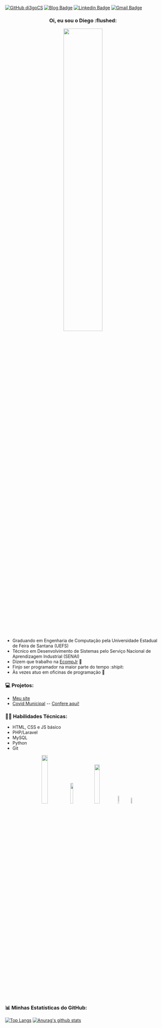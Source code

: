 [![GitHub di3goCS](https://img.shields.io/github/followers/di3gocs?label=follow&style=social)](https://github.com/di3goCS)
[![Blog Badge](https://img.shields.io/badge/Blog-di3gocs.github.io-black)](https://di3gocs.github.io)
[![Linkedin Badge](https://img.shields.io/badge/-di3gocs-blue?style=flat-square&logo=Linkedin&logoColor=white&link=https://www.linkedin.com/in/di3goCS/)](https://www.linkedin.com/in/di3goCS/)
[![Gmail Badge](https://img.shields.io/badge/-diegosilva@ecomp.uefs.br-c14438?style=flat-square&logo=Gmail&logoColor=white&link=mailto:diegosilva@ecomp.uefs.br)](mailto:diegosilva@ecomp.uefs.br)

<h3 align="center"> Oi, eu sou o Diego :flushed: </h3>
<p align="center">
  <img 
    src="https://techbeacon.scdn7.secure.raxcdn.com/sites/default/files/styles/article_hero_image/public/programming-languages-fading-going-away_0.jpg?itok=hltRRpgL"
    width="50%"/> 
 </p>

- Graduando em Engenharia de Computação pela Universidade Estadual de Feira de Santana (UEFS)
- Técnico em Desenvolvimento de Sistemas pelo Serviço Nacional de Aprendizagem Industrial (SENAI)
- Dizem que trabalho na <a href="https://github.com/EcompJr">EcompJr<a> :blue_heart:
- Finjo ser programador na maior parte do tempo :shipit:
- Às vezes atuo em oficinas de programação :thought_balloon:
  
### :computer: Projetos:
- <a href="https://di3gocs.github.io">Meu site</a>
- <a href="https://github.com/covidmunicipal">Covid Municipal</a>
-- <a href="https://irara.covidmunicipal.live/">Confere aqui!</a>

### :man_technologist: Habilidades Técnicas:
- HTML, CSS e JS básico
- PHP/Laravel
- MySQL
- Python
- Git
<p align="center">
  <img
       src="https://wallacesilva.com/blog/wp-content/uploads/2015/08/147949-html5-css3-javascript.png"
       width="20%" />
  <img 
       src="https://logodownload.org/wp-content/uploads/2016/10/php-logo.png" 
       width="13%" />
  <img
       src="https://alexandrebbarbosa.files.wordpress.com/2018/06/logolaravel.png" 
       width="18%" />
   <img
       src="https://upload.wikimedia.org/wikipedia/commons/thumb/0/0a/Python.svg/1200px-Python.svg.png"
       width="8%" />
  <img
       src="https://avatars3.githubusercontent.com/u/18133?s=200&v=4"
       width="7%" />
</p>

### :bar_chart: Minhas Estatísticas do GitHub:
[![Top Langs](https://github-readme-stats.vercel.app/api/top-langs/?username=di3gocs&layout=compact)](https://github.com/anuraghazra/github-readme-stats)
[![Anurag's github stats](https://github-readme-stats.vercel.app/api?username=di3gocs&count_private=true&show_icons=true&theme=vue)](https://github.com/anuraghazra/github-readme-stats)

